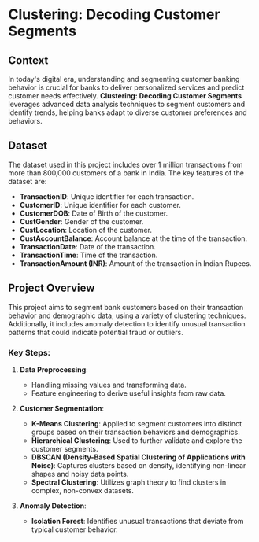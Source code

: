 # Clustering: Decoding Customer Segments

## Context
In today's digital era, understanding and segmenting customer banking behavior is crucial for banks to deliver personalized services and predict customer needs effectively. **Clustering: Decoding Customer Segments** leverages advanced data analysis techniques to segment customers and identify trends, helping banks adapt to diverse customer preferences and behaviors.

## Dataset
The dataset used in this project includes over 1 million transactions from more than 800,000 customers of a bank in India. The key features of the dataset are:

- **TransactionID**: Unique identifier for each transaction.
- **CustomerID**: Unique identifier for each customer.
- **CustomerDOB**: Date of Birth of the customer.
- **CustGender**: Gender of the customer.
- **CustLocation**: Location of the customer.
- **CustAccountBalance**: Account balance at the time of the transaction.
- **TransactionDate**: Date of the transaction.
- **TransactionTime**: Time of the transaction.
- **TransactionAmount (INR)**: Amount of the transaction in Indian Rupees.

## Project Overview
This project aims to segment bank customers based on their transaction behavior and demographic data, using a variety of clustering techniques. Additionally, it includes anomaly detection to identify unusual transaction patterns that could indicate potential fraud or outliers.

### Key Steps:

1. **Data Preprocessing**:
   - Handling missing values and transforming data.
   - Feature engineering to derive useful insights from raw data.

2. **Customer Segmentation**:
   - **K-Means Clustering**: Applied to segment customers into distinct groups based on their transaction behaviors and demographics.
   - **Hierarchical Clustering**: Used to further validate and explore the customer segments.
   - **DBSCAN (Density-Based Spatial Clustering of Applications with Noise)**: Captures clusters based on density, identifying non-linear shapes and noisy data points.
   - **Spectral Clustering**: Utilizes graph theory to find clusters in complex, non-convex datasets.

3. **Anomaly Detection**:
   - **Isolation Forest**: Identifies unusual transactions that deviate from typical customer behavior.
